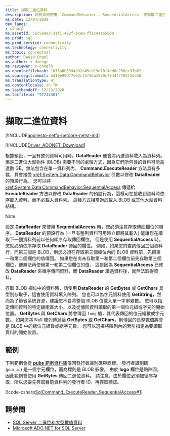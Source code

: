 ```yaml
---
title: 擷取二進位資料
description: 說明如何使用 `CommandBehavior`.`SequentialAccess` 來擷取二進位資料或大型資料結構 以修改 `DataReader` 的預設行為。
ms.date: 12/04/2020
dev_langs:
- csharp
ms.assetid: 56c5a9e3-31f1-482f-bce0-ff1c41a658d0
ms.prod: sql
ms.prod_service: connectivity
ms.technology: connectivity
ms.topic: conceptual
author: David-Engel
ms.author: v-daenge
ms.reviewer: v-chmalh
ms.openlocfilehash: 1033a6b5394d92a45cd19d70f4dd6c250ec37b62
ms.sourcegitcommit: 4419e99d77ee2c73f9da1559c7944f7702f2de30
ms.translationtype: HT
ms.contentlocale: zh-TW
ms.lasthandoff: 12/23/2020
ms.locfileid: "97744381"
---
```

# <a name="retrieve-binary-data"></a>擷取二進位資料

[!INCLUDE[appliesto-netfx-netcore-netst-md](../../includes/appliesto-netfx-netcore-netst-md.md)]

[!INCLUDE[Driver_ADONET_Download](../../includes/driver_adonet_download.md)]

根據預設，一旦有整列資料可用時，**DataReader** 便會將內送資料載入為資料列。 但是二進位大型物件 (BLOB) 需要不同的處理方式，因為它們所包含的資料可能高達數 GB，無法包含在單一資料列內。 **Command.ExecuteReader** 方法具有多載，其會接受 <xref:System.Data.CommandBehavior> 引數以修改 **DataReader** 的預設行為。 您可以將 <xref:System.Data.CommandBehavior.SequentialAccess> 傳遞給 **ExecuteReader** 方法以修改 **DataReader** 的預設行為，這樣可在接收到資料時依序載入資料，而不必載入資料列。 這種方式相當適於載入 BLOB 或其他大型資料結構。

> [!NOTE]
> 設定 **DataReader** 來使用 **SequentialAccess** 時，您必須注意存取傳回欄位的順序。 **DataReader** 的預設行為 (一旦有整列資料可用時立即將其載入) 能讓您在讀取下一個資料列前以任何順序存取傳回欄位。 但是使用 **SequentialAccess** 時，您就必須依序存取 **DataReader** 傳回的欄位。 例如，如果您的查詢傳回三個資料行，而第三個是 BLOB，則您必須在存取第三個欄位內的 BLOB 資料前，先把第一和第二個欄位的值傳回。 如果您在尚未存取第一和第二個欄位前先存取第三個欄位，便無法再使用第一和第二個欄位的值。 這是因為 **SequentialAccess** 已修改 **DataReader** 來循序傳回資料，而 **DataReader** 讀過資料後，就無法取得資料。

存取 BLOB 欄位中的資料時，請使用 **DataReader** 的 **GetBytes** 或 **GetChars** 具型別存取子，這會使用資料填入陣列。 您也可以為字元資料使用 **GetString**，然而為了節省系統資源，建議您不要將整個 BLOB 值載入單一字串變數。 您可以指定傳回資料的特定緩衝區大小，以及從傳回資料讀取的第一個位元組或字元的開始位置。 **GetBytes** 與 **GetChars** 將會傳回 `long` 值，其代表傳回的位元組數或字元數。 如果您將 Null 陣列傳遞給 **GetBytes** 或 **GetChars**，則傳回的長整數值將會是 BLOB 中的總位元組數或總字元數。 您可以選擇將陣列內的索引指定為要讀取資料的開始位置。

## <a name="example"></a>範例

下列範例會從 [**pubs** 範例資料庫](https://github.com/Microsoft/sql-server-samples/tree/master/samples/databases/northwind-pubs)傳回發行者識別碼與商標。 發行者識別碼 (`pub_id`) 是一個字元欄位，而商標則是 BLOB 影像。 由於 **logo** 欄位是點陣圖，因此範例會使用 **GetBytes** 傳回二進位資料。 請注意，由於欄位必須被循序存取，所以您要先存取目前資料列的發行者 ID，再存取標誌。

[!code-csharp[SqlCommand_ExecuteReader_SequentialAccess#1](~/../sqlclient/doc/samples/SqlCommand_ExecuteReader_SequentialAccess.cs#1)]

## <a name="see-also"></a>請參閱

- [SQL Server 二進位和大型數值資料](./sql/sql-server-binary-large-value-data.md)
- [Microsoft ADO.NET for SQL Server](microsoft-ado-net-sql-server.md)
